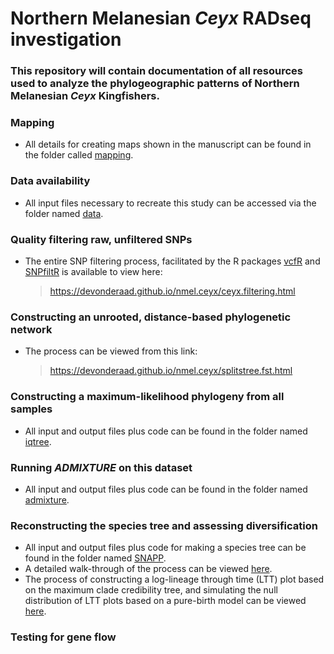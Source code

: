 # Northern Melanesian *Ceyx* RADseq investigation

### This repository will contain documentation of all resources used to analyze the phylogeographic patterns of Northern Melanesian *Ceyx* Kingfishers.

### Mapping
*    All details for creating maps shown in the manuscript can be found in the folder called [mapping](https://github.com/DevonDeRaad/nmel.ceyx/tree/main/mapping).
### Data availability
*   All input files necessary to recreate this study can be accessed via the folder named [data](https://github.com/DevonDeRaad/nmel.ceyx/tree/main/data).

### Quality filtering raw, unfiltered SNPs
*   The entire SNP filtering process, facilitated by the R packages [vcfR](https://doi.org/10.1111/1755-0998.12549) and [SNPfiltR](https://doi.org/10.1111/1755-0998.13618) is available to view here:
    > <https://devonderaad.github.io/nmel.ceyx/ceyx.filtering.html>

### Constructing an unrooted, distance-based phylogenetic network
*   The process can be viewed from this link:
    > <https://devonderaad.github.io/nmel.ceyx/splitstree.fst.html>

### Constructing a maximum-likelihood phylogeny from all samples
*   All input and output files plus code can be found in the folder named [iqtree](https://github.com/DevonDeRaad/nmel.ceyx/tree/main/iqtree).

### Running *ADMIXTURE* on this dataset
*   All input and output files plus code can be found in the folder named [admixture](https://github.com/DevonDeRaad/nmel.ceyx/tree/main/admixture).

### Reconstructing the species tree and assessing diversification
*   All input and output files plus code for making a species tree can be found in the folder named [SNAPP](https://github.com/DevonDeRaad/nmel.ceyx/tree/main/snapp).
*   A detailed walk-through of the process can be viewed [here](https://devonderaad.github.io/nmel.ceyx/snapp/execute.snapp.html).
*   The process of constructing a log-lineage through time (LTT) plot based on the maximum clade credibility tree, and simulating the null distribution of LTT plots based on a pure-birth model can be viewed [here](https://devonderaad.github.io/nmel.ceyx/snapp/LTT.plots.html).

### Testing for gene flow
